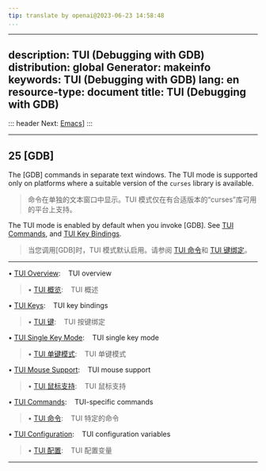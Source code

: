 ```yaml
---
tip: translate by openai@2023-06-23 14:58:48
...
```

---
description: TUI (Debugging with GDB)
distribution: global
Generator: makeinfo
keywords: TUI (Debugging with GDB)
lang: en
resource-type: document
title: TUI (Debugging with GDB)
-------------------------------

::: header
Next: [Emacs](Emacs.html#Emacs)]
:::

---

## 25 [GDB]

The [GDB] commands in separate text windows. The TUI mode is supported only on platforms where a suitable version of the `curses` library is available.

> 命令在单独的文本窗口中显示。TUI 模式仅在有合适版本的“curses”库可用的平台上支持。

The TUI mode is enabled by default when you invoke [GDB]. See [TUI Commands](TUI-Commands.html#TUI-Commands), and [TUI Key Bindings](TUI-Keys.html#TUI-Keys).

> 当您调用[GDB]时，TUI 模式默认启用。请参阅 [TUI 命令](TUI-Commands.html#TUI-Commands)和 [TUI 键绑定](TUI-Keys.html#TUI-Keys)。

---

• [TUI Overview](TUI-Overview.html#TUI-Overview):                             TUI overview

> • [TUI 概览](TUI-Overview.html#TUI-Overview):                             TUI 概述

• [TUI Keys](TUI-Keys.html#TUI-Keys):                                         TUI key bindings

> • [TUI 键](TUI-Keys.html#TUI-Keys):                                         TUI 按键绑定

• [TUI Single Key Mode](TUI-Single-Key-Mode.html#TUI-Single-Key-Mode):        TUI single key mode

> • [TUI 单键模式](TUI-Single-Key-Mode.html#TUI-Single-Key-Mode):        TUI 单键模式

• [TUI Mouse Support](TUI-Mouse-Support.html#TUI-Mouse-Support):              TUI mouse support

> • [TUI 鼠标支持](TUI-Mouse-Support.html#TUI-Mouse-Support):              TUI 鼠标支持

• [TUI Commands](TUI-Commands.html#TUI-Commands):                             TUI-specific commands

> • [TUI 命令](TUI-Commands.html#TUI-Commands):                             TUI 特定的命令

• [TUI Configuration](TUI-Configuration.html#TUI-Configuration):              TUI configuration variables

> • [TUI 配置](TUI-Configuration.html#TUI-Configuration):              TUI 配置变量

---
